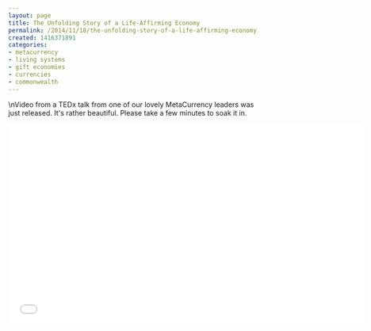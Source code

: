 ```yaml
---
layout: page
title: The Unfolding Story of a Life-Affirming Economy
permalink: /2014/11/18/the-unfolding-story-of-a-life-affirming-economy
created: 1416371891
categories:
- metacurrency
- living systems
- gift economies
- currencies
- commonwealth
---
```

\nVideo from a TEDx talk from one of our lovely MetaCurrency leaders was just released. It's rather beautiful. Please take a few minutes to soak it in.</p>

<iframe width="720" height="405" src="//www.youtube.com/embed/EO7_JKyOAZE" frameborder="0" allowfullscreen></iframe>
